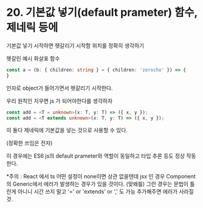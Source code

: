 # 20. 기본값 넣기(default prameter) 함수, 제네릭 등에

기본값 넣기 시작하면 헷갈리기 시작함 위치를 정확히 생각하기



헷갈린 예시 화살표 함수

```typescript
const a = (b: { children: string } = { children: 'zerocho' }) => {
}
```

인자로 object가 들어가면서 헷갈리기 시작한다.

우리 원칙인 지우면 js 가 되어야한다를 생각하자



```typescript
const add = <T = unknown>(x: T, y: T) => ({ x, y });
const add = <T extends unknown>(x: T, y: T) => ({ x, y });
```

이 둘다 제네릭에 기본값을 넣는 것으로 사용할 수 있다.

(정확한 쓰임은 전자)



이 경우에는 ES6 js의 default prameter와 역할이 동일하고 타입 추론 등도 정상 작동한다.

\*주의 : React 에서 ts 어떤 설정이 none이면 상관 없을텐데 jsx 인 경우 Component의 Generic에서 에러가 발생하는 경우가 있을 것이다. (맞왜틀) 그런 경우는 문법이 틀린게 아니니 시간 쓰지 말고 '=' or 'extends' or ',' 도 가능 추가해주면 에러가 사라질 것.



